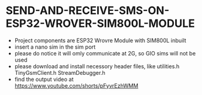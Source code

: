 # SEND-AND-RECEIVE-SMS-ON-ESP32-WROVER-SIM800L-MODULE
* Project components are ESP32 Wrovre Module with SIM800L inbuilt
* insert a nano sim in the sim port
* please do notice it will omly communicate at 2G, so GIO sims will not be used
* please download and install necessory header files, like utilities.h TinyGsmClient.h StreamDebugger.h
* find the output video at https://www.youtube.com/shorts/pFyvrEzhWMM
  

